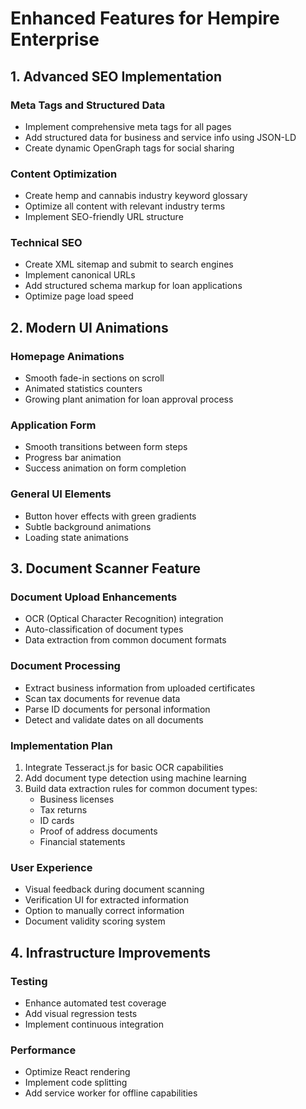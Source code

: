 # Enhanced Features for Hempire Enterprise

## 1. Advanced SEO Implementation

### Meta Tags and Structured Data
- Implement comprehensive meta tags for all pages
- Add structured data for business and service info using JSON-LD
- Create dynamic OpenGraph tags for social sharing

### Content Optimization
- Create hemp and cannabis industry keyword glossary
- Optimize all content with relevant industry terms
- Implement SEO-friendly URL structure

### Technical SEO
- Create XML sitemap and submit to search engines
- Implement canonical URLs
- Add structured schema markup for loan applications
- Optimize page load speed

## 2. Modern UI Animations

### Homepage Animations
- Smooth fade-in sections on scroll
- Animated statistics counters
- Growing plant animation for loan approval process

### Application Form
- Smooth transitions between form steps
- Progress bar animation
- Success animation on form completion

### General UI Elements
- Button hover effects with green gradients
- Subtle background animations
- Loading state animations

## 3. Document Scanner Feature

### Document Upload Enhancements
- OCR (Optical Character Recognition) integration
- Auto-classification of document types
- Data extraction from common document formats

### Document Processing
- Extract business information from uploaded certificates
- Scan tax documents for revenue data
- Parse ID documents for personal information
- Detect and validate dates on all documents

### Implementation Plan
1. Integrate Tesseract.js for basic OCR capabilities
2. Add document type detection using machine learning
3. Build data extraction rules for common document types:
   - Business licenses
   - Tax returns
   - ID cards
   - Proof of address documents
   - Financial statements

### User Experience
- Visual feedback during document scanning
- Verification UI for extracted information
- Option to manually correct information
- Document validity scoring system

## 4. Infrastructure Improvements

### Testing
- Enhance automated test coverage
- Add visual regression tests
- Implement continuous integration

### Performance
- Optimize React rendering
- Implement code splitting
- Add service worker for offline capabilities
